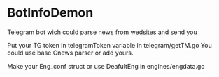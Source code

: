 # BotInfoDemon
Telegram bot wich could parse news from wedsites and send you


Put your TG token in telegramToken variable in telegram/getTM.go
You could use base Gnews parser or add yours.


Make your Eng_conf struct or use DeafultEng in engines/engdata.go
